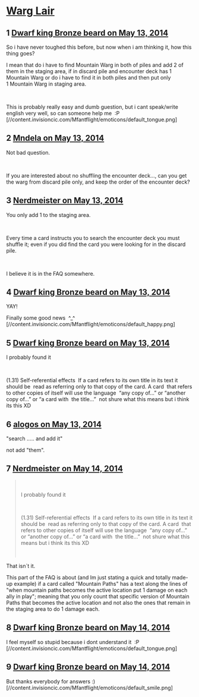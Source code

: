 # [Warg Lair](https://community.fantasyflightgames.com/topic/106164-warg-lair/)

## 1 [Dwarf king Bronze beard on May 13, 2014](https://community.fantasyflightgames.com/topic/106164-warg-lair/?do=findComment&comment=1082923)

So i have never toughed this before, but now when i am thinking it, how this thing goes?

I mean that do i have to find Mountain Warg in both of piles and add 2 of them in the staging area, if in discard pile and encounter deck has 1 Mountain Warg or do i have to find it in both piles and then put only 1 Mountain Warg in staging area.

 

This is probably really easy and dumb guestion, but i cant speak/write english very well, so can someone help me  :P [//content.invisioncic.com/Mfantflight/emoticons/default_tongue.png]

## 2 [Mndela on May 13, 2014](https://community.fantasyflightgames.com/topic/106164-warg-lair/?do=findComment&comment=1082937)

Not bad question.

 

If you are interested about no shuffling the encounter deck..., can you get the warg from discard pile only, and keep the order of the encounter deck?

## 3 [Nerdmeister on May 13, 2014](https://community.fantasyflightgames.com/topic/106164-warg-lair/?do=findComment&comment=1082947)

You only add 1 to the staging area.

 

Every time a card instructs you to search the encounter deck you must shuffle it; even if you did find the card you were looking for in the discard pile.

 

I believe it is in the FAQ somewhere.

## 4 [Dwarf king Bronze beard on May 13, 2014](https://community.fantasyflightgames.com/topic/106164-warg-lair/?do=findComment&comment=1083042)

YAY!

Finally some good news  ^_^ [//content.invisioncic.com/Mfantflight/emoticons/default_happy.png]

## 5 [Dwarf king Bronze beard on May 13, 2014](https://community.fantasyflightgames.com/topic/106164-warg-lair/?do=findComment&comment=1083056)

I probably found it

 

(1.31) Self-referential effects 
If a card refers to its own title in its text it should be 
read as referring only to that copy of the card. A card 
that refers to other copies of itself will use the language 
“any copy of...” or “another copy of...” or “a card with 
the title...”
 not shure what this means but i think its this XD

## 6 [alogos on May 13, 2014](https://community.fantasyflightgames.com/topic/106164-warg-lair/?do=findComment&comment=1083130)

"search ..... and add it"

not add "them".

## 7 [Nerdmeister on May 14, 2014](https://community.fantasyflightgames.com/topic/106164-warg-lair/?do=findComment&comment=1083989)

>  
> 
> I probably found it
> 
>  
> 
> (1.31) Self-referential effects 
> If a card refers to its own title in its text it should be 
> read as referring only to that copy of the card. A card 
> that refers to other copies of itself will use the language 
> “any copy of...” or “another copy of...” or “a card with 
> the title...”
>  not shure what this means but i think its this XD
> 
>  

That isn´t it.

This part of the FAQ is about (and Im just stating a quick and totally made-up example) if a card called "Mountain Paths" has a text along the lines of "when mountain paths becomes the active location put 1 damage on each ally in play"; meaning that you only count that specific version of Mountain Paths that becomes the active location and not also the ones that remain in the staging area to do 1 damage each.

## 8 [Dwarf king Bronze beard on May 14, 2014](https://community.fantasyflightgames.com/topic/106164-warg-lair/?do=findComment&comment=1084518)

I feel myself so stupid because i dont understand it  :P [//content.invisioncic.com/Mfantflight/emoticons/default_tongue.png]

## 9 [Dwarf king Bronze beard on May 14, 2014](https://community.fantasyflightgames.com/topic/106164-warg-lair/?do=findComment&comment=1084520)

But thanks everybody for answers :) [//content.invisioncic.com/Mfantflight/emoticons/default_smile.png]


